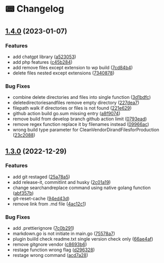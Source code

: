 # 📟 Changelog

## [1.4.0](https://github.com/artistudioxyz/aspri/compare/v1.3.0...v1.4.0) (2023-01-07)


### Features

* add chatgpt library ([a523053](https://github.com/artistudioxyz/aspri/commit/a523053237219c1716a6fe4a1b01a19a7e8d648d))
* add php features ([c45b284](https://github.com/artistudioxyz/aspri/commit/c45b284a9e39c6f88a94602d41e86d9b1d05d9bd))
* add remove files except extension to wp build ([7cd84b4](https://github.com/artistudioxyz/aspri/commit/7cd84b4e6624b9f55aed02f68b012360f72e68e1))
* delete files nested except extensions ([7340878](https://github.com/artistudioxyz/aspri/commit/7340878645ed078e25c2232e8828aef23f68e30a))


### Bug Fixes

* combine delete directories and files into single function ([3d1bdfc](https://github.com/artistudioxyz/aspri/commit/3d1bdfc265b41898b21af6a9314eefa3f1fc5a6f))
* deletedirectoriesandfiles remove empty directory ([227dea7](https://github.com/artistudioxyz/aspri/commit/227dea76cac169319260d690c21d53d6b1575661))
* filepath walk if directories or files is not found ([221e629](https://github.com/artistudioxyz/aspri/commit/221e6295ebed14310266f7cb4a1fa60de2326b10))
* github action build go.sum missing entry ([a8f9074](https://github.com/artistudioxyz/aspri/commit/a8f9074dad9d32961f5ebcfc273e81e89540d96e))
* remove build from develop branch github action limit ([0793ead](https://github.com/artistudioxyz/aspri/commit/0793ead7563031f18e95b7c34441ffb7e9557056))
* remove regex function replace it by filenames instead ([09966ac](https://github.com/artistudioxyz/aspri/commit/09966ac7d767ee0e4d9a97599b2d149233bee188))
* wrong build type parameter for CleanVendorDirandFilesforProduction ([23c2088](https://github.com/artistudioxyz/aspri/commit/23c208877101d187c528d34472ba36eda0881947))

## [1.3.0](https://github.com/artistudioxyz/aspri/compare/v1.2.0...v1.3.0) (2022-12-29)


### Features

* add git restaged ([25a78a5](https://github.com/artistudioxyz/aspri/commit/25a78a51546ec60a9d723bbc2bf6b2d7c5cffdd3))
* add release-it, commitlint and husky ([2c01a19](https://github.com/artistudioxyz/aspri/commit/2c01a19b5a6079b31f028a2a27114ee8e3f987a6))
* change searchandreplace command using native golang function ([abf357b](https://github.com/artistudioxyz/aspri/commit/abf357b6ac1de03a4c4aa012a344be3f2de3fe0e))
* git-reset-cache ([94ed43d](https://github.com/artistudioxyz/aspri/commit/94ed43d0715b607cd6237c2192f465aa51360e22))
* remove link from .md file ([4ac12c1](https://github.com/artistudioxyz/aspri/commit/4ac12c14abb0883a31d3083c12186c24fd738b49))


### Bug Fixes

* add .prettierignore ([7c0b291](https://github.com/artistudioxyz/aspri/commit/7c0b2913527723c4ee2943a717b99b2fa951136b))
* markdown.go is not initiate in main.go ([75578a7](https://github.com/artistudioxyz/aspri/commit/75578a7dd8b3ad17a5c6b573da0674ddbd372cbc))
* plugin buiild check readme.txt single version check only ([66ae4af](https://github.com/artistudioxyz/aspri/commit/66ae4aff8df4dad5f1183a41372ab2414086550b))
* remove gitgnore vendor ([c8693b6](https://github.com/artistudioxyz/aspri/commit/c8693b6e289e6889924a9261a4e7b825777734b9))
* restage function wrong flag ([d296328](https://github.com/artistudioxyz/aspri/commit/d2963285cc9098737420883a078ea2b357de1309))
* restage wrong command ([acd7a28](https://github.com/artistudioxyz/aspri/commit/acd7a2848f09db8398f78c14a7eab827262e5716))